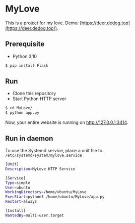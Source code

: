 # MyLove

This is a project for my love. Demo: [https://deer.dedog.top](https://deer.dedog.top/).

## Prerequisite

- Python 3.10

```bash
$ pip install Flask
```

## Run

- Clone this repository
- Start Python HTTP server

```bash
$ cd MyLove/
$ python app.py
```

Now, your entire website is running on http://127.0.0.1:3414.

## Run in daemon

To use the Systemd service, place a unit file to `/etc/systemd/system/mylove.service`

```bash
[Unit]
Description=MyLove HTTP Service

[Service]
Type=simple
User=ubuntu
WorkingDirectory=/home/ubuntu/MyLove
ExecStart=python3 /home/ubuntu/MyLove/app.py
Restart=always

[Install]
WantedBy=multi-user.target
```
